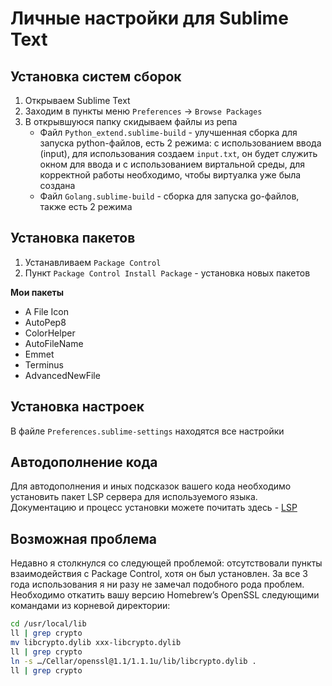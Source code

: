 # Личные настройки для Sublime Text

## Установка систем сборок

1. Открываем Sublime Text
2. Заходим в пункты меню `Preferences` -> `Browse Packages`
3. В открывшуюся папку скидываем файлы из репа
    * Файл `Python_extend.sublime-build` - улучшенная сборка для запуска python-файлов, есть 2 режима: с использованием ввода (input), для использования создаем `input.txt`, он будет служить окном для ввода и с использованием виртальной среды, для корректной работы необходимо, чтобы виртуалка уже была создана
    * Файл `Golang.sublime-build` - сборка для запуска go-файлов, также есть 2 режима

## Установка пакетов

1. Устанавливаем `Package Control`
2. Пункт `Package Control Install Package` - установка новых пакетов

**Мои пакеты**
* A File Icon
* AutoPep8
* ColorHelper
* AutoFileName
* Emmet
* Terminus
* AdvancedNewFile

## Установка настроек

В файле `Preferences.sublime-settings` находятся все настройки

## Автодополнение кода

Для автодополнения и иных подсказок вашего кода необходимо установить пакет LSP сервера для используемого языка. Документацию и процесс установки можете почитать здесь - [LSP](https://lsp.sublimetext.io/)

## Возможная проблема

Недавно я столкнулся со следующей проблемой: отсутствовали пункты взаимодействия с Package Control, хотя он был установлен. За все 3 года использования я ни разу не замечал подобного рода проблем. Необходимо откатить вашу версию Homebrew’s OpenSSL следующими командами из корневой директории:

```bash
cd /usr/local/lib
ll | grep crypto
mv libcrypto.dylib xxx-libcrypto.dylib
ll | grep crypto
ln -s …/Cellar/openssl@1.1/1.1.1u/lib/libcrypto.dylib .
ll | grep crypto
```
